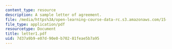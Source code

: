 ```yaml
---
content_type: resource
description: A sample letter of agreement.
file: /media/https%3A/open-learning-course-data-rc.s3.amazonaws.com/15-328-team-project-fall-2003/7d37a9b9e07d90e0b70281feae5b7a95_letter1.pdf
file_type: application/pdf
resourcetype: Document
title: letter1.pdf
uid: 7d37a9b9-e07d-90e0-b702-81feae5b7a95
---
```


